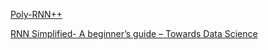 

[Poly-RNN++](http://www.cs.toronto.edu/polyrnn/)



[RNN Simplified- A beginner’s guide – Towards Data Science](https://towardsdatascience.com/rnn-simplified-a-beginners-guide-cf3ae1a8895b)

